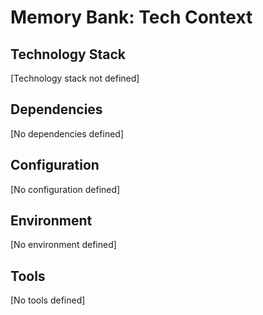 # Memory Bank: Tech Context

## Technology Stack
[Technology stack not defined]

## Dependencies
[No dependencies defined]

## Configuration
[No configuration defined]

## Environment
[No environment defined]

## Tools
[No tools defined]